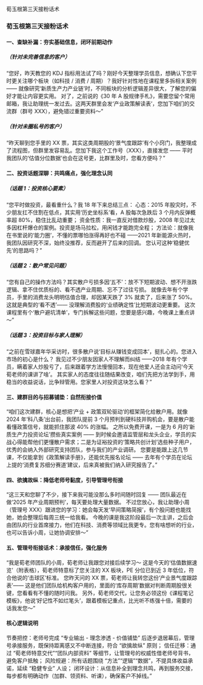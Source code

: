 荀玉根第三天接粉话术
### 荀玉根第三天接粉话术
#### 一、查缺补漏：夯实基础信息，闭环前期动作
##### （针对未完善信息的客户）
“您好，昨天教您的 KDJ 指标用法试了吗？刚好今天整理学员信息，想确认下您平时更关注哪个板块（如科技 / 消费 / 周期）？我好针对性地在课程里多拆相关案例 —— 就像研究‘新质生产力产业链’时，不同板块的分析逻辑差异很大，了解您的偏好才能让内容更实用。
对了，之前说的《30 年 A 股规律手札》，需要您留个常用邮箱，我让助理统一发过去。这两天群里会发‘产业政策解读表’，您加下咱们的交流群（群号 XXX），避免错过重要资料～”
##### （针对未圈私号的客户）
“昨天聊到您手里的 XX 票，其实这类周期股的‘景气度跟踪’有个小窍门，我整理成了流程图，但群里发容易乱。您加下我这个工作号（XXX），直接发您 —— 平时我团队的‘估值分位数据’也会在这号更，比群里及时，您看方便吗？”
#### 二、投资话题深聊：共鸣痛点，强化理念认同
##### （话题 1：投资核心要素）
“您平时做投资，最看重什么？我 18 年下来总结三点：
心态：2015 年股灾时，不少朋友扛不住割在低点，其实用‘历史坐标系’看，A 股每次急跌后 3 个月内反弹概率超 80%，稳住比乱动重要；
资金性质：我一直反对借款炒股，2008 年见过太多因杠杆爆仓的案例。投资是场马拉松，用闲钱才能跑完全程；
方法论：就像我在书里说的‘能力圈’，不懂的票哪怕涨得再好也不碰 ——2021 年新能源火热时，我团队因研究不深，始终没推荐，反而避开了后来的回调。
您认可这种‘稳健优先’的思路吗？”
##### （话题 2：散户常见问题）
“您有自己的操作方法吗？其实散户亏损多因‘五不’：放不下短期波动、想不开涨跌逻辑、拿不住优质标的、看不透产业周期、忘不了过往亏损。
就像去年有个学员，手里的消费龙头明明估值合理，却因某天跌了 3% 就卖了，后来涨了 50%。这就是典型的‘看不透’—— 没理解消费股的‘业绩确定性’比短期波动更重要。
这次课程里有个‘散户避坑清单’，专门拆解这些问题，您要是感兴趣，今晚课上重点讲～”
##### （话题 3：投资目标与家人理解）
“之前在雪球嘉年华采访时，很多散户说‘目标从赚钱变成回本’，挺扎心的。您进入市场的初心是什么？
我见过不少朋友因家人不理解而纠结 ——2018 年有个学员，瞒着家人炒股亏了，后来跟着学方法慢慢回本，现在他爱人还会主动问‘今天荀老师的课讲了啥’。
其实家人的态度往往随结果改变，咱们先把方法学到手，用稳当的收益说话，比争辩管用。您家里人对投资这块怎么看？”
#### 三、建群目的与招募铺垫：自然衔接价值
“咱们这次建群，核心是想把‘产业 + 政策双轮驱动’的框架简化给散户用。就像 2024 年‘科八条’出台前，我团队提前 3 个月预判到硬科技并购机会，要是散户能看懂政策信号，就能抓住那波 40% 的涨幅。
之所以免费开课，一是为 6 月的‘新质生产力投资论坛’攒些真实案例 —— 到时候会邀请监管层和龙头企业，学员的实战心得能帮他们更懂散户需求；二是为证裕投资的‘策略共创计划’选些种子用户，优秀的会纳入外部研究支持团队，参与我们的产业调研。
您要是能跟上这几节课，不仅能拿到《政策解读手册》，还能优先报名论坛 —— 去年有个学员在论坛上提的‘消费复苏细分赛道’建议，后来真被我们纳入研究报告了。”
#### 四、欲擒故纵：降低老师号黏度，引导管理号衔接
“这三天和您聊了不少，接下来我可能没那么多时间随时回复 —— 团队最近在做‘2025 年产业周期预判’，每天要处理大量数据。
不过您放心，我让助理小周（管理号 XXX）跟进您的学习：她会每天发‘早间策略简报’，有个股问题也能找她，她会整理后每周三统一给我看。
今晚的课是我这阶段最后一次主讲，之后会由团队的行业首席接力，他们在科技、消费等领域比我更专。您有啥想听的行业，也可以告诉小周，让她协调安排～”
#### 五、管理号衔接话术：承接信任，强化服务
“我是荀老师团队的小周，荀老师让我跟您对接后续学习～
这是今天的‘估值数据速览’（附表格），荀老师特意标了您关注的 XX 板块，PE 分位已到近 3 年低位，符合他说的‘击球区’标准。
您昨天问的 XX 票，荀老师让我转您这份‘产业景气度跟踪表’—— 这是他们团队给机构客户用的，里面的‘库存周期’数据对判断周期股很关键，您看看有不懂的随时问我。
另外，荀老师交代，让您务必领这份《课程笔记模板》，他说‘好记性不如烂笔头’，跟着模板记重点，比光听不练强十倍，需要的话我发您～”
#### 核心逻辑说明
节奏把控：老师号完成 “专业输出 - 理念渗透 - 价值铺垫” 后逐步退居幕后，管理号承接服务，既保持距离感又不中断连接，符合 “欲擒故纵” 原则；
信任迁移：通过 “荀老师特意交代”“团队内部资料” 等细节，让管理号的权威性借老师号背书，避免客户抵触；
风险规避：所有话题围绕 “方法”“逻辑”“数据”，不提具体收益承诺，延续 “稳健专业” 人设；
闭环设计：从信息补全到理念共鸣，再到服务交接，每步都有明确动作（加群、领资料、听课），确保客户不掉线。”
